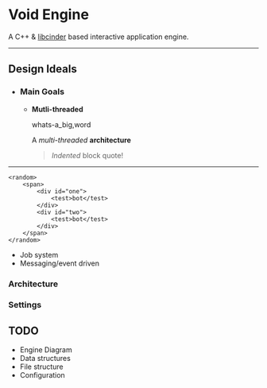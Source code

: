 # Void Engine

A C++ & [libcinder](https://libcinder.org) based interactive application engine.

---

## Design Ideals

- ### Main Goals ###

    - **Mutli-threaded**

       whats-a_big,word

       A *multi-threaded* **architecture**

       > *Indented* block quote!

---

    <random>
        <span>
            <div id="one">
                <test>bot</test>
            </div>
            <div id="two">
                <test>bot</test>
            </div>
        </span>
    </random>

   - Job system
   - Messaging/event driven

### Architecture

### Settings

## TODO
* Engine Diagram
* Data structures
* File structure
* Configuration
